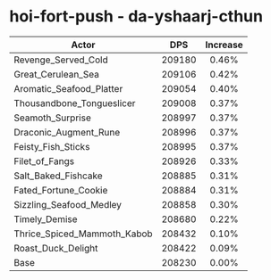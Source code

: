 # hoi-fort-push - da-yshaarj-cthun
| Actor | DPS | Increase |
|---|:---:|:---:|
|Revenge_Served_Cold|209180|0.46%|
|Great_Cerulean_Sea|209106|0.42%|
|Aromatic_Seafood_Platter|209054|0.40%|
|Thousandbone_Tongueslicer|209008|0.37%|
|Seamoth_Surprise|208997|0.37%|
|Draconic_Augment_Rune|208996|0.37%|
|Feisty_Fish_Sticks|208995|0.37%|
|Filet_of_Fangs|208926|0.33%|
|Salt_Baked_Fishcake|208885|0.31%|
|Fated_Fortune_Cookie|208884|0.31%|
|Sizzling_Seafood_Medley|208858|0.30%|
|Timely_Demise|208680|0.22%|
|Thrice_Spiced_Mammoth_Kabob|208432|0.10%|
|Roast_Duck_Delight|208422|0.09%|
|Base|208230|0.00%|
